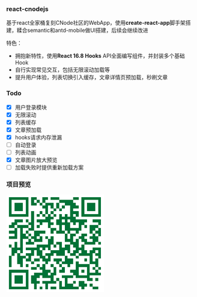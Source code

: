 ### react-cnodejs

基于react全家桶复刻CNode社区的WebApp，使用**create-react-app**脚手架搭建，糅合semantic和antd-mobile做UI搭建，后续会继续改进

特色：

* 拥抱新特性，使用**React 16.8 Hooks** API全面编写组件，并封装多个基础Hook
* 自行实现常见交互，包括无限滚动加载等
* 提升用户体验，列表切换引入缓存，文章详情页预加载，秒刷文章

### Todo

- [x] 用户登录模块
- [x] 无限滚动
- [x] 列表缓存
- [x] 文章预加载
- [x] hooks请求内存泄漏
- [ ] 自动登录
- [ ] 列表动画
- [x] 文章图片放大预览
- [ ] 加载失败时提供重新加载方案

### 项目预览

![](./qrcode.png)

